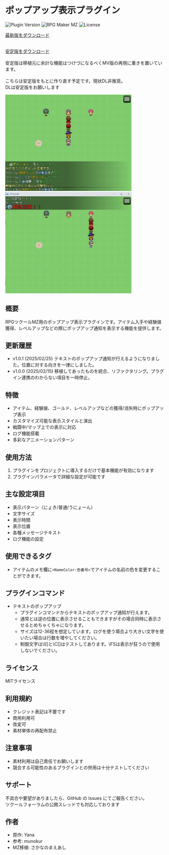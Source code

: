 # ポップアップ表示プラグイン

![Plugin Version](https://img.shields.io/badge/version-1.0.1-blue)
![RPG Maker MZ](https://img.shields.io/badge/RPG%20Maker-MZ-green)
![License](https://img.shields.io/badge/license-Free-brightgreen)

[最新版をダウンロード](https://raw.githubusercontent.com/fishs075/MZ/refs/heads/main/SKM_GetInformation.js)<br>
<br>

[安定版をダウンロード](https://github.com/fishs075/MZ/blob/main/README/GetInformationMZ.md)<br>
<br>
安定版は移植元に余計な機能はつけづになるべくMV版の再現に重きを置いています。<br>
<br>
こちらは安定版をもとに作り直す予定です。現状DL非推奨。<br>
DLは安定版をお願いします<br>

<!-- ここに画像を入れる予定 -->

<img src="../images/SKM_GetInformation1.png" width="400"><img src="../images/SKM_GetInformation2.png" width="400">




## 概要
RPGツクールMZ用のポップアップ表示プラグインです。アイテム入手や経験値獲得、レベルアップなどの際にポップアップ通知を表示する機能を提供します。

## 更新履歴
- v1.0.1 (2025/02/25) テキストのポップアップ通知が行えるようになりました。位置に対する向きを一律にしました。
- v1.0.0 (2025/02/15) 移植してあったものを統合、リファクタリング。プラグイン連携のわからない項目を一時停止。



## 特徴
- アイテム、経験値、ゴールド、レベルアップなどの獲得/消失時にポップアップ表示
- カスタマイズ可能な表示スタイルと演出
- 戦闘中/マップ上での表示に対応
- ログ機能搭載
- 多彩なアニメーションパターン

## 使用方法
1. プラグインをプロジェクトに導入するだけで基本機能が有効になります
2. プラグインパラメータで詳細な設定が可能です

## 主な設定項目
- 表示パターン（にょき/普通/うにょーん）
- 文字サイズ
- 表示時間
- 表示位置
- 各種メッセージテキスト
- ログ機能の設定

## 使用できるタグ

 - アイテムのメモ欄に`<NameColor:色番号>`でアイテムの名前の色を変更することができます。

## プラグインコマンド
  - テキストのポップアップ
     - プラグインコマンドからテキストのポップアップ通知が行えます。
     - 通常とは逆の位置に表示させることもできますがその場合同時に表示させるとめちゃくちゃになります。
     - サイズは12-36程を想定しています。ログを使う場合より大きい文字を使いたい場合は行数を増やしてください。
     - 制御文字は\I[]と\C[]はテストしてあります。\FSは表示が狂うので使用しないでください。



## ライセンス
MITライセンス

## 利用規約

-   クレジット表記は不要です
-   商用利用可
-   改変可
-   素材単体の再配布禁止


## 注意事項
- 素材利用は自己責任でお願いします
- 競合する可能性のあるプラグインとの併用は十分テストしてください

## サポート

不具合や要望がありましたら、GitHub の Issues にてご報告ください。<br>
ツクールフォーラムの公開スレッドでも対応しております

## 作者
- 原作: Yana
- 参考: munokur
- MZ移植: さかなのまえあし
